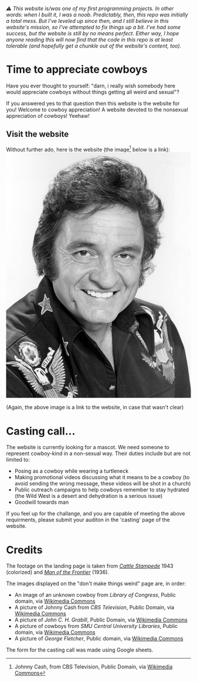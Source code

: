 *⚠️ This website is/was one of my first programming projects. In other words: when I built it, I was a noob. Predictably, then, this repo was initially a total mess. But I've leveled up since then, and I still believe in this website's mission, so I've attempted to fix things up a bit. I've had some success, but the website is still by no means perfect. Either way, I hope anyone reading this will now find that the code in this repo is at least tolerable (and hopefully get a chunkle out of the website's content, too).*

# Time to appreciate cowboys
Have you ever thought to yourself: "darn, i really wish somebody here would appreciate cowboys without things getting all weird and sexual"?

If you answered yes to that question then this website is the website for you! Welcome to cowboy appreciation! A website devoted to the nonsexual appreciation of cowboys! Yeehaw!

## Visit the website
Without further ado, here is the website (the image[^1] below is a link):
[![the coywboy of our times](./src/media/cash.jpg)](https://604adrian.github.io/cowboy-appreciation/)

(Again, the above image is a link to the website, in case that wasn't clear)

# Casting call...
The website is currently looking for a mascot. We need someone to represent cowboy-kind in a non-sexual way. Their duties include but are not limited to:
- Posing as a cowboy while wearing a turtleneck
- Making promotional videos discussing what it means to be a cowboy (to avoid sending the wrong message, these videos will be shot in a church)
- Public outreach campaigns to help cowboys remember to stay hydrated (the Wild West is a desert and dehydration is a serious issue)
- Goodwill towards man

If you feel up for the challange, and you are capable of meeting the above requirments, please submit your auditon in the 'casting' page of the website.

# Credits
The footage on the landing page is taken from _[Cattle Stampede](https://archive.org/details/cattle-stampede-1943-colorized)_ 1943 (colorized) and _[Man of the Frontier](https://archive.org/details/ManOfTheFrontier19361080p)_ (1936).

The images displayed on the "don't make things weird" page are, in order:

- An image of an unknown cowboy from _Library of Congress_, Public domain, via [Wikimedia Commons](https://commons.wikimedia.org/wiki/File:A_cowboy-LCCN2008678055.jpg)
- A picture of Johnny Cash from _CBS Television_, Public Domain, via [Wikimedia Commons](https://commons.wikimedia.org/wiki/File:Johnny_Cash_1977.jpg)
- A picture of _John C. H. Grabill_, Public Domain, via [Wikimedia Commons](https://commons.wikimedia.org/wiki/File:Grabill_-_The_Cow_Boy-edit.jpg)
- A picture of cowboys from _SMU Central University Libraries_, Public domain, via [Wikimedia Commons](https://upload.wikimedia.org/wikipedia/commons/f/f7/Cowboys_on_horseback_with_cattle_%2812178895856%29.jpg)
- A picture of _George Fletcher_, Public domain, via [Wikimedia Commons](https://commons.wikimedia.org/wiki/File:George_Pendleton_Pendleton_Round_Up_Rodeo.jpg)

The form for the casting call was made using Google sheets.


[^1]: Johnny Cash, from CBS Television, Public Domain, via [Wikimedia Commons](https://commons.wikimedia.org/wiki/File:Johnny_Cash_1977.jpg)
